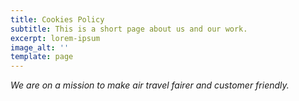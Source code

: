 ```yaml
---
title: Cookies Policy
subtitle: This is a short page about us and our work.
excerpt: lorem-ipsum
image_alt: ''
template: page
---
```

*We are on a mission to make air travel fairer and customer friendly.*
